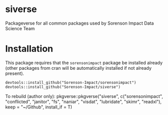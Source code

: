 # siverse
Packageverse for all common packages used by Sorenson Impact Data Science Team

# Installation
This package requires that the `sorensonimpact` package be installed already (other packages from cran will be automatically installed if not already present).
```
devtools::install_github("Sorenson-Impact/sorensonimpact")
devtools::install_github("Sorenson-Impact/siverse")
```



To rebuild (author only):
pkgverse::pkgverse("siverse", c("sorensonimpact", "conflicted", "janitor", "fs", "naniar", "visdat", "lubridate", "skimr", "readxl"), keep = "~/Github", install_if = T)
